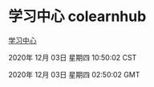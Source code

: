 # 学习中心 colearnhub
[学习中心](http://:56308/colearnhub/)

2020年 12月 03日 星期四 10:50:02 CST

2020年 12月 03日 星期四 02:50:02 GMT
